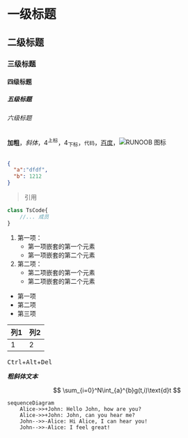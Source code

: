 # 一级标题
## 二级标题
###  三级标题
#### 四级标题
##### 五级标题
###### 六级标题

**加粗**，*斜体*，4<sup>上标</sup>，4<sub>下标</sub>，`代码`，[百度](https://www.baidu.com/)，![RUNOOB 图标](http://static.runoob.com/images/runoob-logo.png)

##
```json
{
  "a":"dfdf",
  "b": 1212
}
```

> 引用

```typescript
class TsCode{
    //... 成员
}
```

1. 第一项：
    - 第一项嵌套的第一个元素
    - 第一项嵌套的第二个元素
2. 第二项：
    - 第二项嵌套的第一个元素
    - 第二项嵌套的第二个元素

* 第一项
* 第二项
* 第三项

|列1|列2|
|-|-|
|1|2|

<kbd>Ctrl</kbd>+<kbd>Alt</kbd>+<kbd>Del</kbd>

***粗斜体文本***

$$
\sum_{i=0}^N\int_{a}^{b}g(t,i)\text{d}t
$$

```mermaid
sequenceDiagram
    Alice->>+John: Hello John, how are you?
    Alice->>+John: John, can you hear me?
    John-->>-Alice: Hi Alice, I can hear you!
    John-->>-Alice: I feel great!
```